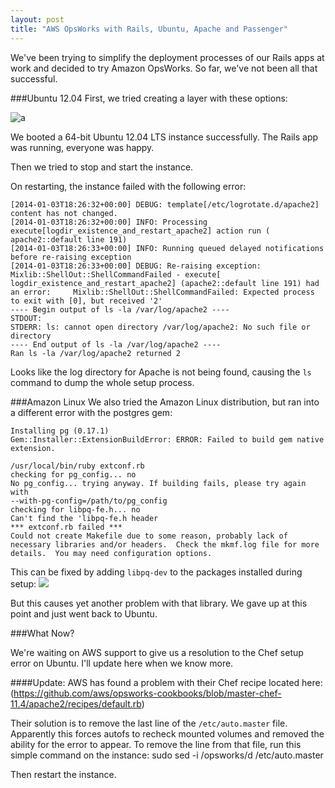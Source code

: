 ```yaml
---
layout: post
title: "AWS OpsWorks with Rails, Ubuntu, Apache and Passenger"
---
```

We've been trying to simplify the deployment processes of our Rails apps at work and decided to try Amazon OpsWorks. So far, we've not been all that successful.

###Ubuntu 12.04
First, we tried creating a layer with these options:

![a](https://dl.dropboxusercontent.com/u/11024433/Screenshots/Screenshot%202014-01-03%2010.51.37.png)

We booted a 64-bit Ubuntu 12.04 LTS instance successfully.  The Rails app was running, everyone was happy.

Then we tried to stop and start the instance.

On restarting, the instance failed with the following error:


    [2014-01-03T18:26:32+00:00] DEBUG: template[/etc/logrotate.d/apache2] content has not changed.
    [2014-01-03T18:26:32+00:00] INFO: Processing execute[logdir_existence_and_restart_apache2] action run (    apache2::default line 191)
    [2014-01-03T18:26:33+00:00] INFO: Running queued delayed notifications before re-raising exception
    [2014-01-03T18:26:33+00:00] DEBUG: Re-raising exception: Mixlib::ShellOut::ShellCommandFailed - execute[    logdir_existence_and_restart_apache2] (apache2::default line 191) had an error:     Mixlib::ShellOut::ShellCommandFailed: Expected process to exit with [0], but received '2'
    ---- Begin output of ls -la /var/log/apache2 ----
    STDOUT: 
    STDERR: ls: cannot open directory /var/log/apache2: No such file or directory
    ---- End output of ls -la /var/log/apache2 ----
    Ran ls -la /var/log/apache2 returned 2
  
Looks like the log directory for Apache is not being found, causing the `ls` command to dump the whole setup process.


###Amazon Linux
We also tried the Amazon Linux distribution, but ran into a different error with the postgres gem:

    Installing pg (0.17.1) 
    Gem::Installer::ExtensionBuildError: ERROR: Failed to build gem native extension.
     
    /usr/local/bin/ruby extconf.rb 
    checking for pg_config... no
    No pg_config... trying anyway. If building fails, please try again with
    --with-pg-config=/path/to/pg_config
    checking for libpq-fe.h... no
    Can't find the 'libpq-fe.h header
    *** extconf.rb failed ***
    Could not create Makefile due to some reason, probably lack of
    necessary libraries and/or headers.  Check the mkmf.log file for more
    details.  You may need configuration options.
   
This can be fixed by adding `libpq-dev` to the packages installed during setup:
![](https://dl.dropboxusercontent.com/u/11024433/Screenshots/2014-01-03_11-02-39.png)

But this causes yet another problem with that library. We gave up at this point and just went back to Ubuntu.


###What Now?

We're waiting on AWS support to give us a resolution to the Chef setup error on Ubuntu.  I'll update here when we know more.

####Update: AWS has found a problem with their Chef recipe located here: (https://github.com/aws/opsworks-cookbooks/blob/master-chef-11.4/apache2/recipes/default.rb)

Their solution is to remove the last line of the `/etc/auto.master` file. Apparently this forces autofs to recheck mounted volumes and removed the ability for the error to appear. To remove the line from that file, run this simple command on the instance:
    sudo sed -i /opsworks/d /etc/auto.master

Then restart the instance.    